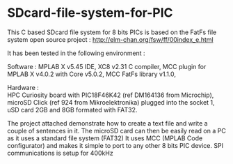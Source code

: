 # SDcard-file-system-for-PIC
This C based SDcard file system for 8 bits PICs is based on the FatFs file system open source project : http://elm-chan.org/fsw/ff/00index_e.html

It has been tested in the following environment :

Software : 
MPLAB X v5.45 IDE,
XC8 v2.31 C compiler,
MCC plugin for MPLAB X v4.0.2  with Core v5.0.2,
MCC FatFs library v1.1.0,

Hardware :    
HPC Curiosity board with PIC18F46K42 (ref DM164136 from Microchip),
microSD Click (ref 924 from Mikroelektronika) plugged into the socket 1,
uSD card 2GB and 8GB formated with FAT32.

The project attached demonstrate how to create a text file and write a couple of sentences in it.
The microSD card can then be easily read on a PC as it uses a standard file system (FAT32)
It uses MCC (MPLAB Code configurator) and makes it simple to port to any other 8 bits PIC device.
SPI communications is setup for 400kHz
